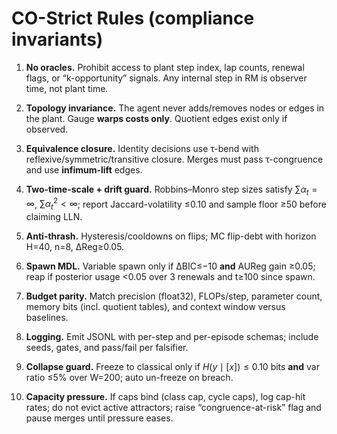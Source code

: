 # CO-Strict Rules (compliance invariants)

1) **No oracles.** Prohibit access to plant step index, lap counts, renewal flags, or “k-opportunity” signals. Any internal step in RM is observer time, not plant time.

2) **Topology invariance.** The agent never adds/removes nodes or edges in the plant. Gauge **warps costs only**. Quotient edges exist only if observed.

3) **Equivalence closure.** Identity decisions use τ-bend with reflexive/symmetric/transitive closure. Merges must pass τ-congruence and use **infimum-lift** edges.

4) **Two-time-scale + drift guard.** Robbins–Monro step sizes satisfy $\sum \alpha_t=\infty$, $\sum \alpha_t^2<\infty$; report Jaccard-volatility ≤0.10 and sample floor ≥50 before claiming LLN.

5) **Anti-thrash.** Hysteresis/cooldowns on flips; MC flip-debt with horizon H=40, n=8, ΔReg≥0.05.

6) **Spawn MDL.** Variable spawn only if ΔBIC≤−10 **and** AUReg gain ≥0.05; reap if posterior usage <0.05 over 3 renewals and t≥100 since spawn.

7) **Budget parity.** Match precision (float32), FLOPs/step, parameter count, memory bits (incl. quotient tables), and context window versus baselines.

8) **Logging.** Emit JSONL with per-step and per-episode schemas; include seeds, gates, and pass/fail per falsifier.

9) **Collapse guard.** Freeze to classical only if $H(y\mid [x])\le 0.10$ bits **and** var ratio ≤5% over W=200; auto un-freeze on breach.

10) **Capacity pressure.** If caps bind (class cap, cycle caps), log cap-hit rates; do not evict active attractors; raise “congruence-at-risk” flag and pause merges until pressure eases.
